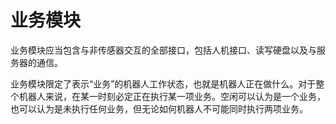 # 业务模块

业务模块应当包含与非传感器交互的全部接口，包括人机接口、读写硬盘以及与服务器的通信。

业务模块限定了表示“业务”的机器人工作状态，也就是机器人正在做什么。对于整个机器人来说，在某一时刻必定正在执行某一项业务。空闲可以认为是一个业务，也可以认为是未执行任何业务，但无论如何机器人不可能同时执行两项业务。
